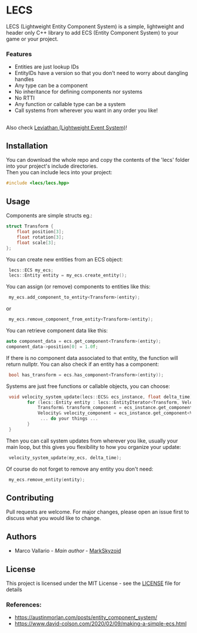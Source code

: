 # LECS
LECS (Lightweight Entity Component System) is a simple, lightweight and header only C++ library to add ECS (Entity Component System) to your game or your project.

### Features
- Entities are just lookup IDs
- EntityIDs have a version so that you don't need to worry about dangling handles
- Any type can be a component
- No inheritance for defining components nor systems
- No RTTI
- Any function or callable type can be a system
- Call systems from wherever you want in any order you like!

## 
Also check [Leviathan (Lightweight Event System)](https://github.com/MarkSkyzoid/leviathan)!

## Installation
You can download the whole repo and copy the contents of the 'lecs' folder into your project's include directories. <br>
Then you can include lecs into your project:
```cpp
#include <lecs/lecs.hpp>
```

## Usage
Components are simple structs eg.:
```cpp
struct Transform {
	float position[3];
	float rotation[3];
	float scale[3];
};
```
 You can create new entities from an ECS object:
```cpp
 lecs::ECS my_ecs;
 lecs::Entity entity = my_ecs.create_entity();
```
 You can assign (or remove) components to entities like this:
```cpp
 my_ecs.add_component_to_entity<Transform>(entity);
```
 or
```cpp
 my_ecs.remove_component_from_entity<Transform>(entity);
```

 You can retrieve component data like this:
 ```cpp
 auto component_data = ecs.get_component<Transform>(entity);
 component_data->position[0] = 1.0f;
 ```
 If there is no component data associated to that entity, the function will return nullptr.
 You can also check if an entity has a component:
```cpp
 bool has_transform = ecs.has_component<Transform>(entity));
```
 Systems are just free functions or callable objects, you can choose:
```cpp
 void velocity_system_update(lecs::ECS& ecs_instance, float delta_time) {
		for (lecs::Entity entity : lecs::EntityIterator<Transform, Velocity>(ecs_instance)) {
			Transform& transform_component = ecs_instance.get_component<Transform>(entity);
			Velocity& velocity_component = ecs_instance.get_component<Velocity>(entity);
			 ... do your things ...
		}
 }
```
 Then you can call system updates from wherever you like, usually your main loop, but this gives you flexibility to how you organize your update:
```cpp 
 velocity_system_update(my_ecs, delta_time);
```
 Of course do not forget to remove any entity you don't need:
```cpp
 my_ecs.remove_entity(entity);
```
## Contributing
Pull requests are welcome. For major changes, please open an issue first to discuss what you would like to change.

## Authors
- Marco Vallario - *Main author* - [MarkSkyzoid](https://github.com/MarkSkyzoid/)

## License
This project is licensed under the MIT License - see the [LICENSE](/LICENSE) file for details

### References:
 - https://austinmorlan.com/posts/entity_component_system/
 - https://www.david-colson.com/2020/02/09/making-a-simple-ecs.html
